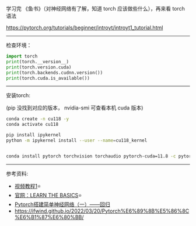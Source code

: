 

学习完 《鱼书》（对神经网络有了解，知道 torch 应该做些什么），再来看 torch 语法


https://pytorch.org/tutorials/beginner/introyt/introyt1_tutorial.html


---------


检查环境：

```python
import torch
print(torch.__version__)
print(torch.version.cuda)
print(torch.backends.cudnn.version())
print(torch.cuda.is_available())
```

---------

安装torch:

(pip 没找到对应的版本， nvidia-smi 可查看本机 cuda 版本)

```bash
conda create -n cu118 -y
conda activate cu118

pip install ipykernel
python -m ipykernel install --user --name=cu118_kernel


conda install pytorch torchvision torchaudio pytorch-cuda=11.8 -c pytorch -c nvidia -y
```






----------

参考资料:
- [视频教程1](https://www.bilibili.com/video/BV1ov411M7xL/)⭐️
- [官网：LEARN THE BASICS](https://pytorch.org/tutorials/beginner/basics/intro.html)⭐️
- [Pytorch搭建简单神经网络（一）——回归](https://zhuanlan.zhihu.com/p/114980874)
- https://ifwind.github.io/2022/03/20/Pytorch%E6%89%8B%E5%86%8C%E6%B1%87%E6%80%BB/